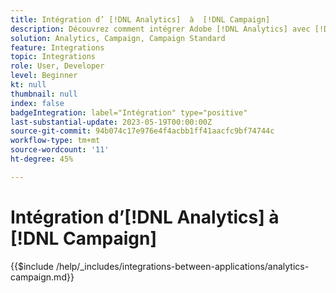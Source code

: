 ```yaml
---
title: Intégration d’ [!DNL Analytics]  à  [!DNL Campaign]
description: Découvrez comment intégrer Adobe [!DNL Analytics] avec [!DNL Campaign].
solution: Analytics, Campaign, Campaign Standard
feature: Integrations
topic: Integrations
role: User, Developer
level: Beginner
kt: null
thumbnail: null
index: false
badgeIntegration: label="Intégration" type="positive"
last-substantial-update: 2023-05-19T00:00:00Z
source-git-commit: 94b074c17e976e4f4acbb1ff41aacfc9bf74744c
workflow-type: tm+mt
source-wordcount: '11'
ht-degree: 45%

---
```



# Intégration d’[!DNL Analytics] à [!DNL Campaign]

{{$include /help/_includes/integrations-between-applications/analytics-campaign.md}}
